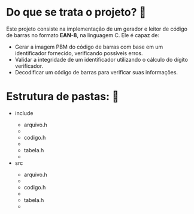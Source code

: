 <h1>Do que se trata o projeto? 🤔</h1>

Este projeto consiste na implementação de um gerador e leitor de código de barras no formato <strong>EAN-8</strong>, na linguagem C. Ele é capaz de:
- Gerar a imagem PBM do código de barras com base em um identificador fornecido, verificando possíveis erros.
- Validar a integridade de um identificador utilizando o cálculo do dígito verificador.
- Decodificar um código de barras para verificar suas informações.

<h1>Estrutura de pastas: 📂</h1>
<ul>
    <li>include</li>
        <ul>
            <li>arquivo.h<li>
            <li>codigo.h<li>
            <li>tabela.h<li>
        </ul>
    <li>src</li>
        <ul>
            <li>arquivo.h<li>
            <li>codigo.h<li>
            <li>tabela.h<li>
        </ul>
</ul>
